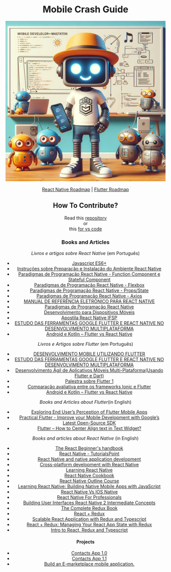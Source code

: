 <div align='center'>

# Mobile Crash Guide

<img src="./img/mobile-crash-guide.jpeg" alt="mobile crash guide" width="500" />
  
[React Native Roadmap](https://roadmap.sh/react-native) | 
[Flutter Roadmap](https://roadmap.sh/flutter)

## How To Contribute?

Read this [repository](https://github.com/firstcontributions/first-contributions/blob/main/README.md)
<br>
or
<br>
this [for vs code](https://github.com/firstcontributions/first-contributions/blob/main/gui-tool-tutorials/github-windows-vs-code-tutorial.md)

### Books and Articles

*Livros e artigos sobre React Native* (em Português)

- [Javascript ES6+](http://www.gileduardo.com.br/ifpr/pp_rn/downloads/pp_rn_aula01.pdf)
- [Instruções sobre Preparação e Instalação do Ambiente React Native](http://www.gileduardo.com.br/ifpr/pp_rn/downloads/pp_rn_aula03.pdf)
- [Paradigmas de Programação React Native - Function Component e Stateful Component](http://www.gileduardo.com.br/ifpr/pp_rn/downloads/pp_rn_aula06.pdf)
- [Paradigmas de Programação React Native - Flexbox](http://www.gileduardo.com.br/ifpr/pp_rn/downloads/pp_rn_aula04.pdf)
- [Paradigmas de Programação React Native - Props/State](http://www.gileduardo.com.br/ifpr/pp_rn/downloads/pp_rn_aula05.pdf)
- [Paradigmas de Programação React Native - Axios](http://www.gileduardo.com.br/ifpr/pp_rn/downloads/pp_rn_aula08.pdf)
- [MANUAL DE REFERÊNCIA ELETRÔNICO PARA REACT NATIVE](https://seer.uniacademia.edu.br/index.php/ANL/article/viewFile/3090/2093)
- [Paradigmas de Programação React Native](http://www.gileduardo.com.br/ifpr/pp_rn/downloads/pp_rn_aula06.pdf)
- [Desenvolvimento para Dispositivos Móveis](https://www.inf.ufpr.br/dagoncalves/UFPR_Disp03.pdf)
- [Apostila React Native IFSP](https://cbt.ifsp.edu.br/images/Documentos/2021/Trabalho_de_TCC/417_Apostila_React.pdf)
- [ESTUDO DAS FERRAMENTAS GOOGLE FLUTTER E REACT NATIVE NO DESENVOLVIMENTO MULTIPLATAFORMA](http://www.fatecrp.edu.br/WorkTec/edicoes/2021-2/trabalhos/IV-Worktec-ESTUDO_DAS_FERRAMENTAS_GOOGLE_FLUTTER_E_REACT_NATIVE_NO_DESENVOLVIMENTO_MULTIPLATAFORMA.pdf)
- [Android e Kotlin – Flutter vs React Native](https://s3-sa-east-1.amazonaws.com/thedevconf/presentations/TDC2018POA/androidkotlin/ZGA-1696_2018-12-05T012756_Flutter%20vs%20React%20Native.pdf)

*Livros e Artigos sobre Flutter* (em Português)

- [DESENVOLVIMENTO MOBILE UTILIZANDO FLUTTER](https://www.publicacoeseventos.unijui.edu.br/index.php/salaoconhecimento/article/view/20757/19468)
- [ESTUDO DAS FERRAMENTAS GOOGLE FLUTTER E REACT
NATIVE NO DESENVOLVIMENTO MULTIPLATAFORMA](http://www.fatecrp.edu.br/WorkTec/edicoes/2021-2/trabalhos/IV-Worktec-ESTUDO_DAS_FERRAMENTAS_GOOGLE_FLUTTER_E_REACT_NATIVE_NO_DESENVOLVIMENTO_MULTIPLATAFORMA.pdf)
- [Desenvolvimento Ágil de Aplicativos Móveis Multi-Plataforma(Usando Flutter e Dart)](https://www-di.inf.puc-rio.br/~endler/courses/Flutter/transp/01-Introducao.pdf)
- [Palestra sobre Flutter 1](https://afropythonconf.org/palestras/flutter.pdf)
- [Comparação avaliativa entre os frameworks Ionic e Flutter](https://painel.passofundo.ifsul.edu.br/uploads/arq/202104201652511702722432.pdf)
- [Android e Kotlin – Flutter vs React Native](https://s3-sa-east-1.amazonaws.com/thedevconf/presentations/TDC2018POA/androidkotlin/ZGA-1696_2018-12-05T012756_Flutter%20vs%20React%20Native.pdf)

*Books and Articles about Flutter*(in English)

- [Exploring End User’s Perception of Flutter Mobile Apps](https://www.diva-portal.org/smash/get/diva2:1480395/FULLTEXT01.pdf)
- [Practical Flutter - Improve your Mobile Development with Google’s Latest Open-Source SDK](https://android-learn.ir/dl/books/Practical-Flutter-www.android-learn.ir.pdf)
- [Flutter – How to Center Align text in Text Widget?](https://www.tutorialkart.com/pdf/flutter/flutter-center-align-text-in-text-widget.pdf)

*Books and articles about React Native* (in English)

- [The React Beginner's handbook](https://www.lcg.ufrj.br/nodejs/books/react-beginners-handbook.pdf)
- [React Native - TutorialsPoint](https://www.tutorialspoint.com/react_native/react_native_tutorial.pdf)
- [React Native and native application development](https://www.diva-portal.org/smash/get/diva2:1547719/FULLTEXT01.pdf)
- [Cross-platform development with React Native](https://uu.diva-portal.org/smash/get/diva2:971240/FULLTEXT01.pdf)
- [Learning React Native](https://riptutorial.com/Download/react-native.pdf)
- [React Native Cookbook](http://projanco.com/Library/React%20Native%20Cookbook.pdf)
- [React Native Outline Course](https://www.protechtraining.com/pdf/PT20726~.pdf)
- [Learning React Native: Building Native Mobile Apps with JavaScript](https://pepa.holla.cz/wp-content/uploads/2016/12/Learning-React-Native.pdf)
- [React Native Vs IOS Native](https://assets.website-files.com/5fddf3ad1621378d415ccb6d/60099450a0951e80185bf92c_React%20Native%20Vs%20IOS%20Native.pdf)
- [React Native For Professionals](https://goalkicker.com/ReactNativeBook/ReactNativeNotesForProfessionals.pdf)
- [Building User Interfaces React Native 2 Intermediate Concepts](https://wisc-hci-curriculum.github.io/cs639-f20/lectures/08-Build-React-Native-2.pdf)
- [The Complete Redux Book](https://www.dsspp.sk/assets/redux-book.pdf)
- [React + Redux](https://weblab.mit.edu/public/react-redux.pdf)
- [Scalable React Application with Redux and Typescript](https://www.theseus.fi/bitstream/handle/10024/752149/Dao_Phong.pdf?sequence=2&isAllowed=y)
- [React + Redux: Managing Your React App State with Redux](https://weblab.mit.edu/public/react-redux.pdf)
- [Intro to React, Redux and Typescript](https://blog.isquaredsoftware.com/presentations/pdfs/Mark%20Erikson%20-%20Introduction%20to%20React,%20Redux,%20and%20TypeScript%20(2020).pdf)

#### Projects

- [Contacts App 1.0](http://www.gileduardo.com.br/ifpr/pp_rn/downloads/pp_rn_aula09.pdf)
- [Contacts App 1.1](http://www.gileduardo.com.br/ifpr/pp_rn/downloads/pp_rn_aula10.pdf)
- [Build an E-marketplace mobile application.](https://respark.iitm.ac.in/wp-content/uploads/2023/04/Latest-Build-an-E-MarketPlace-mobile-application-2.pdf)

</div>

